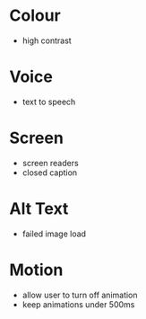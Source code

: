 # Colour

- high contrast

# Voice

- text to speech

# Screen

- screen readers
- closed caption

# Alt Text

- failed image load

# Motion

- allow user to turn off animation
- keep animations under 500ms

